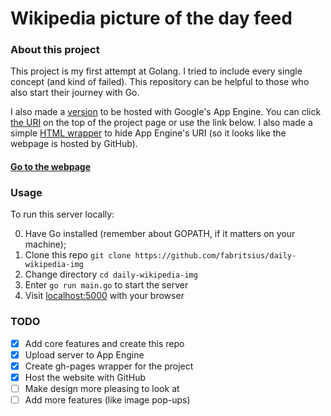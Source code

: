 # Wikipedia picture of the day feed

### About this project

This project is my first attempt at Golang. I tried to include every single concept (and kind of failed). This repository can be helpful to those who also start their journey with Go.

I also made a [version](https://github.com/fabritsius/daily-wikipedia-img/tree/app-engine-ver) to be hosted with Google's App Engine. You can click [the URI](https://fabritsius.github.io/daily-wikipedia-img/) on the top of the project page or use the link below. I also made a simple [HTML wrapper](https://github.com/fabritsius/daily-wikipedia-img/tree/gh-pages) to hide App Engine's URI (so it looks like the webpage is hosted by GitHub).

#### [Go to the webpage](https://fabritsius.github.io/daily-wikipedia-img/)

### Usage

To run this server locally:

0. Have Go installed (remember about GOPATH, if it matters on your machine);
1. Clone this repo `git clone https://github.com/fabritsius/daily-wikipedia-img`
2. Change directory `cd daily-wikipedia-img`
3. Enter `go run main.go` to start the server
4. Visit [localhost:5000](https://localhost:5000) with your browser

### TODO

- [x] Add core features and create this repo
- [x] Upload server to App Engine
- [x] Create gh-pages wrapper for the project
- [x] Host the website with GitHub
- [ ] Make design more pleasing to look at
- [ ] Add more features (like image pop-ups)